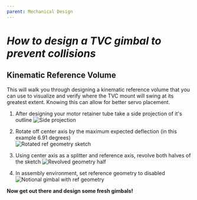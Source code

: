```yaml
---
parent: Mechanical Design
---
```


# _How to design a TVC gimbal to prevent collisions_

## Kinematic Reference Volume

This will walk you through designing a kinematic reference volume that you can
use to visualize and verify where the TVC mount will swing at its greatest extent.
Knowing this can allow for better servo placement.

1. After designing your motor retainer tube take a side projection of it's outline
   ![Side projection](https://imgur.com/o6NJf2Z.png)

2. Rotate off center axis by the maximum expected deflection
   (in this example 6.91 degrees)  
   ![Rotated ref geometry sketch](https://imgur.com/Ul3seVf.png)

3. Using center axis as a splitter and reference axis, revolve both halves of the
   sketch
   ![Revolved geometry half](https://imgur.com/ZbFTjj4.png)

4. In assembly environment, set reference geometry to disabled
   ![Notional gimbal with ref geometry](https://imgur.com/aPRQ2P9.png)

**Now get out there and design some fresh gimbals!**
